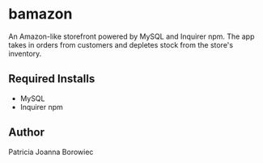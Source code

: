# bamazon

An Amazon-like storefront powered by MySQL and Inquirer npm. The app takes in orders from customers and depletes stock from the store's inventory. 

## Required Installs

* MySQL
* Inquirer npm

## Author

Patricia Joanna Borowiec
